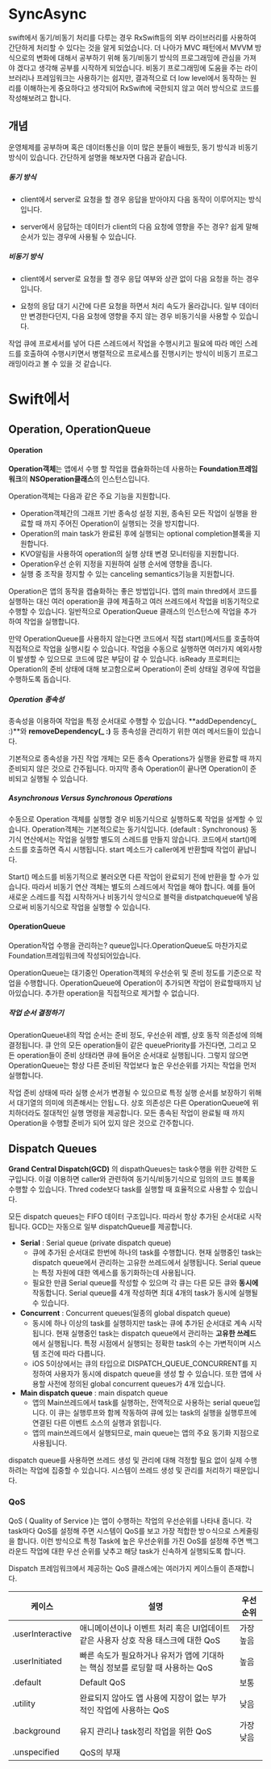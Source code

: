 # SyncAsync
swift에서 동기/비동기 처리를 다루는 경우 RxSwift등의 외부 라이브러리를 사용하여 간단하게 처리할 수 있다는 것을 알게 되었습니다. 더 나아가 MVC 패턴에서 MVVM 방식으로의 변화에 대해서 공부하기 위해 동기/비동기 방식의 프로그래밍에 관심을 가져야 겠다고 생각해 공부를 시작하게 되었습니다. 비동기 프로그래밍에 도움을 주는 라이브러리나 프레임워크는 사용하기는 쉽지만, 결과적으로 더 low level에서 동작하는 원리를 이해하는게 중요하다고 생각되어 RxSwift에 국한되지 않고 여러 방식으로 코드를 작성해보려고 합니다.

## 개념

운영체제를 공부하며 혹은 데이터통신을 이미 많은 분들이 배웠듯, 동기 방식과 비동기 방식이 있습니다. 간단하게 설명을 해보자면 다음과 같습니다.

##### 동기 방식

- client에서 server로 요청을 할 경우 응답을 받아야지 다음 동작이 이루어지는 방식입니다.

- server에서 응답하는 데이터가 client의 다음 요청에 영향을 주는 경우? 쉽게 말해 순서가 있는 경우에 사용될 수 있습니다.

#####  비동기 방식

-  client에서 server로 요청을 할 경우 응답 여부와 상관 없이 다음 요청을 하는 경우입니다.

- 요청의 응답 대기 시간에 다른 요청을 하면서 처리 속도가 올라갑니다. 일부 데이터만 변경한다던지, 다음 요청에 영향을 주지 않는 경우 비동기식을 사용할 수 있습니다.

작업 큐에 프로세서를 넣어 다른 스레드에서 작업을 수행시키고 필요에 따라 메인 스레드를 호출하여 수행시키면서 병렬적으로 프로세스를 진행시키는 방식이 비동기 프로그래밍이라고 볼 수 있을 것 같습니다.

# Swift에서 

## Operation, OperationQueue

#### Operation

**Operation객체**는 앱에서 수행 할 작업을 캡슐화하는데 사용하는 **Foundation프레임워크**의 **NSOperation클래스**의 인스턴스입니다. 

Operation객체는 다음과 같은 주요 기능을 지원합니다.

- Operation객체간의 그래프 기반 종속성 설정 지원, 종속된 모든 작업이 실행을 완료할 때 까지 주어진 Operation이 실행되는 것을 방지합니다.
- Operation의 main task가 완료된 후에 실행되는 optional completion블록을 지원합니다.
- KVO알림을 사용하여 operation의 실행 상태 변경 모니터링을 지원합니다.
- Operation우선 순위 지정을 지원하여 실행 순서에 영향을 줍니다.
- 실행 중 조작을 정지할 수 있는 canceling semantics기능을 지원합니다.

Operation은 앱의 동작을 캡슐화하는 좋은 방법입니다. 앱의 main thred에서 코드를 실행하는 대신 여러 operation을 큐에 제출하고 여러 쓰레드에서 작업을 비동기적으로 수행할 수 있습니다. 일반적으로 OperationQueue 클래스의 인스턴스에 작업을 추가하여 작업을 실행합니다.

만약 OperationQueue를 사용하지 않는다면 코드에서 직접 start()메서드를 호출하여 직접적으로 작업을 실행시킬 수 있습니다. 작업을 수동으로 실행하면 여러가지 예외사항이 발생할 수 있으므로 코드에 많은 부담이 갈 수 있습니다. isReady 프로퍼티는 Operation의 준비 상태에 대해 보고함으로써 Operation이 준비 상태일 경우에 작업을 수행하도록 돕습니다.

##### Operation 종속성

종속성을 이용하여 작업을 특정 순서대로 수행할 수 있습니다. **addDependency(_ :)**와 **removeDependency(_ :)** 등 종속성을 관리하기 위한 여러 메서드들이 있습니다. 

기본적으로 종속성을 가진 작업 개체는 모든 종속 Operations가 실행을 완료할 때 까지 준비되지 않은 것으로 간주됩니다. 마지막 종속 Operation이 끝나면 Operation이 준비되고 실행될 수 있습니다.

##### Asynchronous Versus Synchronous Operations

수동으로 Operation 객체를 실행할 경우 비동기식으로 실행하도록 작업을 설계할 수 있습니다. Operation객체는 기본적으로는 동기식입니다. (default : Synchronous) 동기식 연산에서는 작업을 실행할 별도의 스레드를 만들지 않습니다. 코드에서 start()메소드를 호출하면 즉시 시행됩니다. start 메소드가 caller에게 반환할때 작업이 끝납니다.

Start() 메소드를 비동기적으로 불러오면 다른 작업이 완료되기 전에 반환을 할 수가 있습니다. 따라서 비동기 연산 객체는 별도의 스레드에서 작업을 해야 합니다. 예를 들어 새로운 스레드를 직접 시작하거나 비동기식 앙식으로 블럭을 distpatchqueue에 넣음으로써 비동기식으로 작업을 실행할 수 있습니다.

#### OperationQueue

Operation작업 수행을 관리하는? queue입니다.OperationQueue도 마찬가지로 Foundation프레임워크에 작성되어있습니다. 

OperationQueue는 대기중인 Operation객체의 우선순위 및 준비 정도를 기준으로 작업을 수행합니다. OperationQueue에 Operation이 추가되면 작업이 완료할때까지 남아있습니다. 추가한 operation을 직접적으로 제거할 수 없습니다.

##### 작업 순서 결정하기

OperationQueue내의 작업 순서는 준비 정도, 우선순위 레벨, 상호 동작 의존성에 의해 결정됩니다. 큐 안의 모든 operation들이 같은 queuePriority를 가진다면, 그리고 모든 operation들이 준비 상태라면 큐에 들어온 순서대로 실행됩니다. 그렇지 않으면 OperationQueue는 항상 다른 준비된 작업보다 높은 우선순위를 가지는 작업을 먼저 실행합니다.

작업 준비 상태에 따라 실행 순서가 변경될 수 있으므로 특정 실행 순서를 보장하기 위해서 대기열의 의미에 의존해서는 안됩ㄴ다. 상호 의존성은 다른 OperationQueue에 위치하더라도 절대적인 실행 명령을 제공합니다. 모든 종속된 작업이 완료될 때 까지 Operation을 수행할 준비가 되어 있지 않은 것으로 간주합니다.

## Dispatch Queues

**Grand Central Dispatch(GCD)** 의 dispathQueues는 task수행을 위한 강력한 도구입니다. 이걸 이용하면 caller와 관련하여 동기식/비동기식으로 임의의 코드 블록을 수행할 수 있습니다. Thred code보다 task를 실행할 때 효율적으로 사용할 수 있습니다.

모든 dispatch queues는 FIFO 데이터 구조입니다. 따라서 항상 추가된 순서대로 시작됩니다. GCD는 자동으로 일부 dispatchQueue를 제공합니다.

* **Serial** : Serial queue (private dispatch queue)
  * 큐에 추가된 순서대로 한번에 하나의 task를 수행합니다. 현재 실행중인 task는 dispatch queue에서 관리하는 고유한 쓰레드에서 실행됩니다. Serial queue는 특정 자원에 대한 엑세스를 동기화하는데 사용됩니다. 
  * 필요한 만큼 Serial queue를 작성할 수 있으며 각 큐는 다른 모든 큐와 **동시에**작동합니다. Serial queue를 4개 작성하면 최대 4개의 task가 동시에 실행될 수 있습니다.
* **Concurrent** : Concurrent queues(일종의 global dispatch queue)
  * 동시에 하나 이상의 task를 실행하지만 task는 큐에 추가된 순서대로 계속 시작됩니다. 현재 실행중인 task는 dispatch queue에서 관리하는 **고유한 쓰레드**에서 실행됩니다. 특정 시점에서 실행되는 정확한 task의 수는 가변적이며 시스템 조건에 따라 다릅니다.
  * iOS 5이상에서는 큐의 타입으로 DISPATCH_QUEUE_CONCURRENT를 지정하여 사용자가 동시에 dispatch queue을 생성 할 수 있습니다. 또한 앱에 사용할 사전에 정의된 global concurrent queues가 4개 있습니다.
* **Main dispatch queue** : main dispatch queue
  * 앱의 Main쓰레드에서 task를 실행하는, 전역적으로 사용하는 serial queue입니다. 이 큐는 실행루프와 함께 작동하여 큐에 있는 task의 실행을 실행루프에 연결된 다른 이벤트 소스의 실행과 얽힙니다. 
  * 앱의 main쓰레드에서 실행되므로, main queue는 앱의 주요 동기화 지점으로 사용됩니다. 

dispatch queue를 사용하면 쓰레드 생성 및 관리에 대해 걱정할 필요 없이 실제 수행하려는 작업에 집중할 수 있습니다. 시스템이 쓰레드 생성 및 관리를 처리하기 때문입니다. 

### QoS

QoS ( Quality of Service )는 앱이 수행하는 작업의 우선순위를 나타내 줍니다. 각 task마다 QoS를 설정해 주면 시스템이 QoS를 보고 가장 적합한 방ㅇ식으로 스케줄링을 합니다. 이런 방식으로 특정 Task에 높은 우선순위를 가진 OoS를 설정해 주면 백그라운드 작업에 대한 우선 순위를 낮추고 해당 task가 신속하게 실행되도록 합니다.

Dispatch 프레임워크에서 제공하는 QoS 클래스에는 여러가지 케이스들이 존재합니다. 

| 케이스           | 설명                                                         | 우선순위  |
| ---------------- | ------------------------------------------------------------ | --------- |
| .userInteractive | 애니메이션이나 이벤트 처리 혹은 UI업데이트같은 사용자 상호 작용 태스크에 대한 QoS | 가장 높음 |
| .userInitiated   | 빠른 속도가 필요하거나 유저가 앱에 기대하는 핵심 정보를 로딩할 때 사용하는 QoS | 높음      |
| .default         | Default QoS                                                  | 보통      |
| .utility         | 완료되지 않아도 앱 사용에 지장이 없는 부가적인 작업에 사용하는 QoS | 낮음      |
| .background      | 유지 관리나 task정리 작업을 위한 QoS                         | 가장 낮음 |
| .unspecified     | QoS의 부재                                                   |           |


